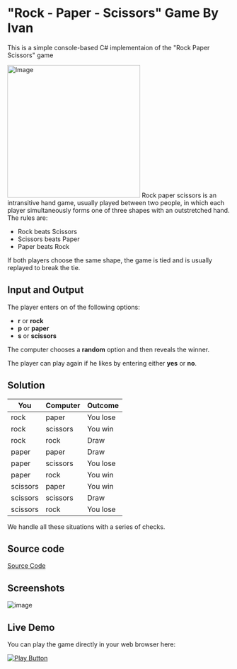 # "Rock - Paper - Scissors" Game By Ivan
This is a simple console-based C# implementaion of the "Rock Paper Scissors" game

<img alt="Image" width = 300px src="https://img.freepik.com/premium-vector/hands-playing-rock-paper-scissors-game-flat-design-style-vector-illustration_540284-598.jpg?w=2000" />
Rock paper scissors is an intransitive hand game, usually played between two people, in which each player simultaneously forms one of three shapes with an outstretched hand. The rules are:

- Rock beats Scissors
- Scissors beats Paper
- Paper beats Rock

If both players choose the same shape, the game is tied and is usually replayed to break the tie.

## Input and Output
The player enters on of the following options:

- **r** or **rock**
- **p** or **paper**
- **s** or **scissors**

The computer chooses a **random** option and then reveals the winner.

The player can play again if he likes by entering either **yes** or **no**.

## Solution

| You  | Computer | Outcome |
| ---- | -------- | --------|
| rock | paper    | You lose|
| rock | scissors | You win |
| rock | rock     | Draw    |
| paper | paper    | Draw   |
| paper | scissors | You lose |
| paper | rock     | You win    |
| scissors | paper    | You win|
| scissors | scissors | Draw |
| scissors | rock     | You lose    |

We handle all these situations with a series of checks.

## Source code
[Source Code](RockPaperScissors.cs)

## Screenshots

![image](https://github.com/Ivan-Ven-Ivanov/RockPaperScissorsByIvan/assets/141314106/bb7bf63d-e91e-4d29-ab4e-1c03b9be1f67)

## Live Demo
You can play the game directly in your web browser here:

[![Play Button](https://static.thenounproject.com/png/1703076-200.png)](https://replit.com/@Ivan-Ven-Ivanov/RockPaperScissors-Game-by-Ivan#Main.cs)
